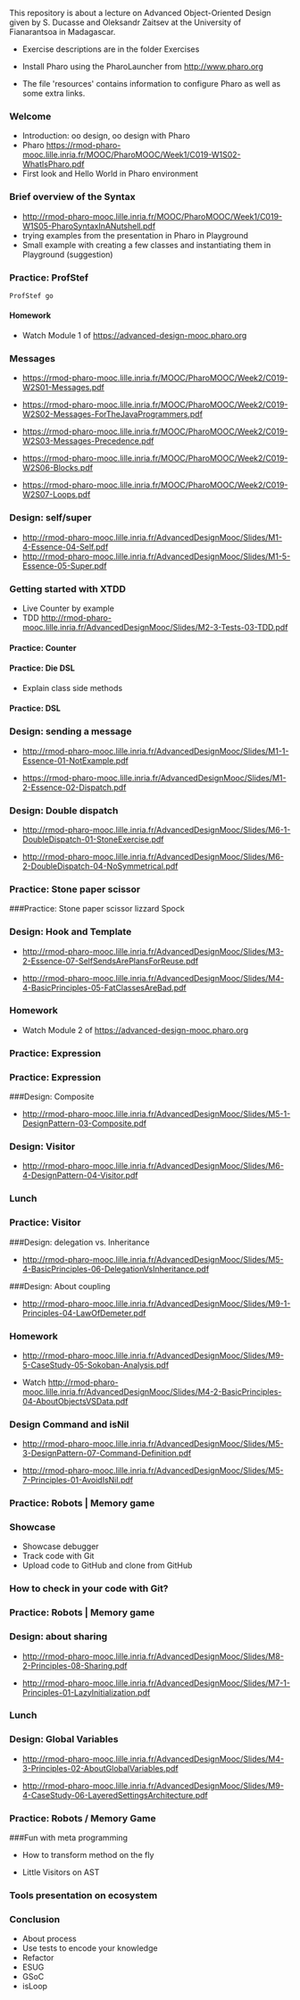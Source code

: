 This repository is about a lecture on Advanced Object-Oriented Design 
given by S. Ducasse and Oleksandr Zaitsev at the University of Fianarantsoa in Madagascar.

- Exercise descriptions are in the folder Exercises

- Install Pharo using the PharoLauncher from http://www.pharo.org

- The file 'resources' contains information to configure Pharo as well as some extra links.




### Welcome

- Introduction: oo design, oo design with Pharo
- Pharo https://rmod-pharo-mooc.lille.inria.fr/MOOC/PharoMOOC/Week1/C019-W1S02-WhatIsPharo.pdf
- First look and Hello World in Pharo environment

### Brief overview of the Syntax

- http://rmod-pharo-mooc.lille.inria.fr/MOOC/PharoMOOC/Week1/C019-W1S05-PharoSyntaxInANutshell.pdf
- trying examples from the presentation in Pharo in Playground
- Small example with creating a few classes and instantiating them in Playground (suggestion)


###  Practice: ProfStef

```
ProfStef go
```

#### Homework

- Watch Module 1 of https://advanced-design-mooc.pharo.org

### Messages

- https://rmod-pharo-mooc.lille.inria.fr/MOOC/PharoMOOC/Week2/C019-W2S01-Messages.pdf
- https://rmod-pharo-mooc.lille.inria.fr/MOOC/PharoMOOC/Week2/C019-W2S02-Messages-ForTheJavaProgrammers.pdf
- https://rmod-pharo-mooc.lille.inria.fr/MOOC/PharoMOOC/Week2/C019-W2S03-Messages-Precedence.pdf

- https://rmod-pharo-mooc.lille.inria.fr/MOOC/PharoMOOC/Week2/C019-W2S06-Blocks.pdf
- https://rmod-pharo-mooc.lille.inria.fr/MOOC/PharoMOOC/Week2/C019-W2S07-Loops.pdf







### Design: self/super

- http://rmod-pharo-mooc.lille.inria.fr/AdvancedDesignMooc/Slides/M1-4-Essence-04-Self.pdf
- http://rmod-pharo-mooc.lille.inria.fr/AdvancedDesignMooc/Slides/M1-5-Essence-05-Super.pdf

### Getting started with XTDD

- Live Counter by example
- TDD http://rmod-pharo-mooc.lille.inria.fr/AdvancedDesignMooc/Slides/M2-3-Tests-03-TDD.pdf

#### Practice: Counter

#### Practice: Die DSL

- Explain class side methods

#### Practice: DSL


### Design: sending a message

- http://rmod-pharo-mooc.lille.inria.fr/AdvancedDesignMooc/Slides/M1-1-Essence-01-NotExample.pdf

- https://rmod-pharo-mooc.lille.inria.fr/AdvancedDesignMooc/Slides/M1-2-Essence-02-Dispatch.pdf



### Design: Double dispatch
	
- http://rmod-pharo-mooc.lille.inria.fr/AdvancedDesignMooc/Slides/M6-1-DoubleDispatch-01-StoneExercise.pdf

- http://rmod-pharo-mooc.lille.inria.fr/AdvancedDesignMooc/Slides/M6-2-DoubleDispatch-04-NoSymmetrical.pdf

### Practice: Stone paper scissor

###Practice: Stone paper scissor lizzard Spock

### Design: Hook and Template

- http://rmod-pharo-mooc.lille.inria.fr/AdvancedDesignMooc/Slides/M3-2-Essence-07-SelfSendsArePlansForReuse.pdf

- http://rmod-pharo-mooc.lille.inria.fr/AdvancedDesignMooc/Slides/M4-4-BasicPrinciples-05-FatClassesAreBad.pdf


### Homework

- Watch Module 2 of https://advanced-design-mooc.pharo.org





###  Practice: Expression

### Practice: Expression

###Design: Composite 

- http://rmod-pharo-mooc.lille.inria.fr/AdvancedDesignMooc/Slides/M5-1-DesignPattern-03-Composite.pdf

### Design: Visitor

- http://rmod-pharo-mooc.lille.inria.fr/AdvancedDesignMooc/Slides/M6-4-DesignPattern-04-Visitor.pdf

### Lunch

###  Practice: Visitor


###Design: delegation vs. Inheritance

- http://rmod-pharo-mooc.lille.inria.fr/AdvancedDesignMooc/Slides/M5-4-BasicPrinciples-06-DelegationVsInheritance.pdf

###Design: About coupling

- http://rmod-pharo-mooc.lille.inria.fr/AdvancedDesignMooc/Slides/M9-1-Principles-04-LawOfDemeter.pdf


### Homework

- http://rmod-pharo-mooc.lille.inria.fr/AdvancedDesignMooc/Slides/M9-5-CaseStudy-05-Sokoban-Analysis.pdf

- Watch http://rmod-pharo-mooc.lille.inria.fr/AdvancedDesignMooc/Slides/M4-2-BasicPrinciples-04-AboutObjectsVSData.pdf



### Design Command and isNil

- http://rmod-pharo-mooc.lille.inria.fr/AdvancedDesignMooc/Slides/M5-3-DesignPattern-07-Command-Definition.pdf

- http://rmod-pharo-mooc.lille.inria.fr/AdvancedDesignMooc/Slides/M5-7-Principles-01-AvoidIsNil.pdf

### Practice: Robots | Memory game

### Showcase

- Showcase debugger
- Track code with Git
- Upload code to GitHub and clone from GitHub

### How to check in your code with Git?

### Practice: Robots | Memory game 

### Design: about sharing

- http://rmod-pharo-mooc.lille.inria.fr/AdvancedDesignMooc/Slides/M8-2-Principles-08-Sharing.pdf

- http://rmod-pharo-mooc.lille.inria.fr/AdvancedDesignMooc/Slides/M7-1-Principles-01-LazyInitialization.pdf

### Lunch

### Design: Global Variables

- http://rmod-pharo-mooc.lille.inria.fr/AdvancedDesignMooc/Slides/M4-3-Principles-02-AboutGlobalVariables.pdf

- http://rmod-pharo-mooc.lille.inria.fr/AdvancedDesignMooc/Slides/M9-4-CaseStudy-06-LayeredSettingsArchitecture.pdf

### Practice: Robots / Memory Game

###Fun with meta programming

- How to transform method on the fly

- Little Visitors on AST


### Tools presentation on ecosystem

### Conclusion

- About process
- Use tests to encode your knowledge
- Refactor
- ESUG
- GSoC
- isLoop
